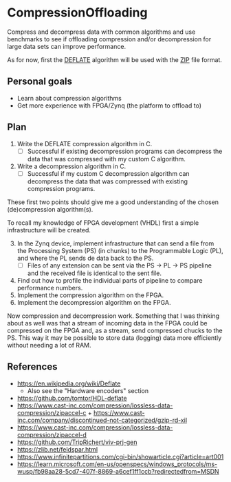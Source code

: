 # CompressionOffloading
Compress and decompress data with common algorithms and use benchmarks to see if offloading compression and/or decompression for large data sets can improve performance.

As for now, first the [DEFLATE](https://en.wikipedia.org/wiki/Deflate) algorithm will be used with the [ZIP](https://en.wikipedia.org/wiki/ZIP_(file_format)) file format.

## Personal goals
- Learn about compression algorithms
- Get more experience with FPGA/Zynq (the platform to offload to)

## Plan
1. Write the DEFLATE compression algorithm in C.
    - [ ] Successful if existing decompression programs can decompress the data that was compressed with my custom C algorithm.
2. Write a decompression algorithm in C.
    - [ ] Successful if my custom C decompression algorithm can decompress the data that was compressed with existing compression programs.

These first two points should give me a good understanding of the chosen (de)compression algorithm(s).

To recall my knowledge of FPGA development (VHDL) first a simple infrastructure will be created.

3. In the Zynq device, implement infrastructure that can send a file from the Processing System (PS) (in chunks) to the Programmable Logic (PL), and where the PL sends de data back to the PS.
    - [ ] Files of any extension can be sent via the PS -> PL -> PS pipeline and the received file is identical to the sent file.
4. Find out how to profile the individual parts of pipeline to compare performance numbers.
5. Implement the compression algorithm on the FPGA.
6. Implement the decompression algorithm on the FPGA.

Now compression and decompression work. Something that I was thinking about as well was that a stream of incoming data in the FPGA could be compressed on the FPGA and, as a stream, send compressed chucks to the PS. This way it may be possible to store data (logging) data more efficiently without needing a lot of RAM.

## References
- https://en.wikipedia.org/wiki/Deflate
    - Also see the "Hardware encoders" section
- https://github.com/tomtor/HDL-deflate
- https://www.cast-inc.com/compression/lossless-data-compression/zipaccel-c + https://www.cast-inc.com/company/discontinued-not-categorized/gzip-rd-xil
- https://www.cast-inc.com/compression/lossless-data-compression/zipaccel-d
- https://github.com/TripRichert/viv-prj-gen
- https://zlib.net/feldspar.html
- https://www.infinitepartitions.com/cgi-bin/showarticle.cgi?article=art001
- https://learn.microsoft.com/en-us/openspecs/windows_protocols/ms-wusp/fb98aa28-5cd7-407f-8869-a6cef1ff1ccb?redirectedfrom=MSDN
